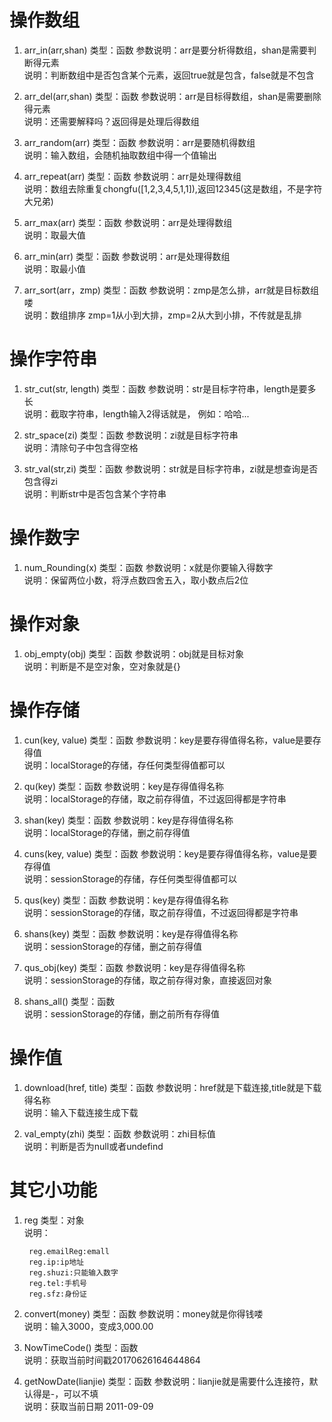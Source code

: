 # 操作数组
1. arr_in(arr,shan) 类型：函数        参数说明：arr是要分析得数组，shan是需要判断得元素  
    说明：判断数组中是否包含某个元素，返回true就是包含，false就是不包含

2. arr_del(arr,shan) 类型：函数        参数说明：arr是目标得数组，shan是需要删除得元素  
    说明：还需要解释吗？返回得是处理后得数组

3. arr_random(arr) 类型：函数        参数说明：arr是要随机得数组  
    说明：输入数组，会随机抽取数组中得一个值输出

4. arr_repeat(arr) 类型：函数        参数说明：arr是处理得数组  
    说明：数组去除重复chongfu([1,2,3,4,5,1,1]),返回12345(这是数组，不是字符大兄弟)

5. arr_max(arr) 类型：函数        参数说明：arr是处理得数组  
    说明：取最大值

6. arr_min(arr) 类型：函数        参数说明：arr是处理得数组  
    说明：取最小值

7. arr_sort(arr，zmp) 类型：函数        参数说明：zmp是怎么排，arr就是目标数组喽  
    说明：数组排序 zmp=1从小到大排，zmp=2从大到小排，不传就是乱排

# 操作字符串
1. str_cut(str, length) 类型：函数        参数说明：str是目标字符串，length是要多长  
    说明：截取字符串，length输入2得话就是，  例如：哈哈...

2. str_space(zi) 类型：函数        参数说明：zi就是目标字符串  
    说明：清除句子中包含得空格
    
3. str_val(str,zi) 类型：函数        参数说明：str就是目标字符串，zi就是想查询是否包含得zi  
    说明：判断str中是否包含某个字符串

# 操作数字
1. num_Rounding(x) 类型：函数        参数说明：x就是你要输入得数字  
    说明：保留两位小数，将浮点数四舍五入，取小数点后2位

# 操作对象
1. obj_empty(obj) 类型：函数        参数说明：obj就是目标对象  
    说明：判断是不是空对象，空对象就是{}  
    
# 操作存储
1. cun(key, value) 类型：函数        参数说明：key是要存得值得名称，value是要存得值  
    说明：localStorage的存储，存任何类型得值都可以

2. qu(key) 类型：函数        参数说明：key是存得值得名称  
    说明：localStorage的存储，取之前存得值，不过返回得都是字符串

3. shan(key) 类型：函数        参数说明：key是存得值得名称  
    说明：localStorage的存储，删之前存得值

4. cuns(key, value) 类型：函数        参数说明：key是要存得值得名称，value是要存得值  
    说明：sessionStorage的存储，存任何类型得值都可以

5. qus(key) 类型：函数        参数说明：key是存得值得名称  
    说明：sessionStorage的存储，取之前存得值，不过返回得都是字符串

6. shans(key) 类型：函数        参数说明：key是存得值得名称  
    说明：sessionStorage的存储，删之前存得值

7. qus_obj(key) 类型：函数        参数说明：key是存得值得名称  
    说明：sessionStorage的存储，取之前存得对象，直接返回对象

8. shans_all() 类型：函数  
    说明：sessionStorage的存储，删之前所有存得值
    
# 操作值
1. download(href, title) 类型：函数        参数说明：href就是下载连接,title就是下载得名称  
    说明：输入下载连接生成下载

2. val_empty(zhi) 类型：函数        参数说明：zhi目标值  
    说明：判断是否为null或者undefind
    
# 其它小功能
1. reg 类型：对象  
    说明：  
    
        reg.emailReg:emall  
        reg.ip:ip地址  
        reg.shuzi:只能输入数字  
        reg.tel:手机号  
        reg.sfz:身份证  


2. convert(money) 类型：函数        参数说明：money就是你得钱喽  
    说明：输入3000，变成3,000.00

3. NowTimeCode() 类型：函数  
    说明：获取当前时间戳20170626164644864

4. getNowDate(lianjie) 类型：函数   参数说明：lianjie就是需要什么连接符，默认得是-，可以不填  
    说明：获取当前日期 2011-09-09






